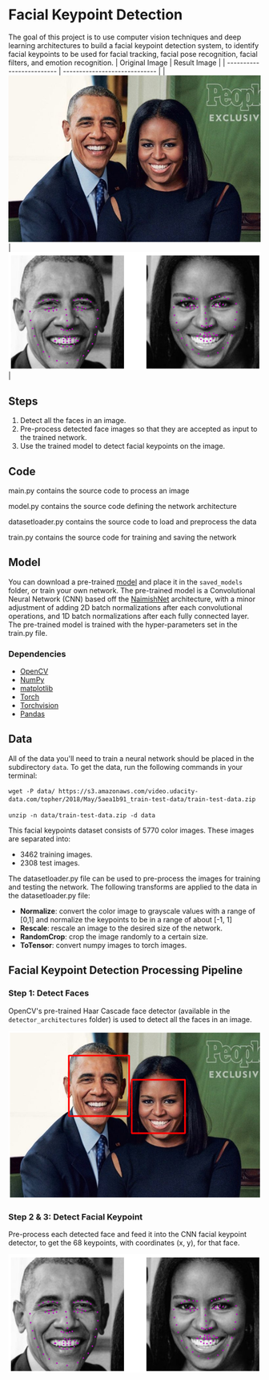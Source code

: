 [image1]: ./images/obamas.jpg "Obamas"
[image2]: ./images/obamas_result.png "Obamas_result"
[image3]: ./images/obamas_detected.png "Obamas Detect image"
[image4]: ./images/the_beatles_detected.png "The beatles detect images"
[image5]: ./images/the_beatles_result.png "The beatles result images"
# Facial Keypoint Detection
The goal of this project is to use computer vision techniques and deep learning architectures to build a facial keypoint detection system, to identify facial keypoints to be used for facial tracking, facial pose recognition, facial filters, and emotion recognition.
| Original Image            | Result Image                  |
| ------------------------- | ----------------------------- |
| ![Original Image][image1] | ![Final Result Image][image2] |
## Steps
  1. Detect all the faces in an image.
  2. Pre-process detected face images so that they are accepted as input to the trained network.
  3. Use the trained model to detect facial keypoints on the image.
  
 ## Code
 main.py contains the source code to process an image

 model.py contains the source code defining the network architecture  

 datasetloader.py contains the source code to load and preprocess the data

 train.py contains the source code for training and saving the network

## Model
You can download a pre-trained [model](https://github.com/youssefshoeb/Facial-Keypoint-Detection/releases/download/v1.0/keypoints_model_1.pt) and place it in the `saved_models` folder, or train your own network. The pre-trained model is a Convolutional Neural Network (CNN) based off the [ NaimishNet](https://arxiv.org/pdf/1710.00977.pdf) architecture, with a minor adjustment of adding 2D batch normalizations after each convolutional operations, and 1D batch normalizations after each fully connected layer. The pre-trained model is trained with the hyper-parameters set in the train.py file.
 ### Dependencies
- [OpenCV](http://opencv.org/)
- [NumPy](http://www.numpy.org/)
- [matplotlib](http://matplotlib.org/)
- [Torch](http://PyTorchpytorch.org)
- [Torchvision](https://pytorch.org/docs/stable/torchvision/index.html)
- [Pandas](https://pandas.pydata.org/)


 ## Data
 All of the data you'll need to train a neural network should be placed in the subdirectory `data`. To get the data, run the following commands in your terminal:

```
wget -P data/ https://s3.amazonaws.com/video.udacity-data.com/topher/2018/May/5aea1b91_train-test-data/train-test-data.zip

unzip -n data/train-test-data.zip -d data
```
This facial keypoints dataset consists of 5770 color images. These images are separated into:
- 3462 training images.
- 2308 test images.
  
The datasetloader.py file can be used to pre-process the images for training and testing the network. 
The following transforms are applied to the data in the datasetloader.py file:
- **Normalize**: convert the color image to grayscale values with a range of [0,1] and normalize the keypoints to be in a range of about [-1, 1] 
- **Rescale**: rescale an image to the desired size of the network. 
- **RandomCrop**: crop the image randomly to a certain size.
- **ToTensor**: convert numpy images to torch images.


## Facial Keypoint Detection Processing Pipeline
### Step 1: Detect Faces
OpenCV's pre-trained Haar Cascade face detector (available in the `detector_architectures` folder) is used to detect all the faces in an image. 

![Obamas Detected][image3]

 ### Step 2 & 3: Detect Facial Keypoint
 Pre-process each detected face and feed it into the CNN facial keypoint detector, to get the 68 keypoints, with coordinates (x, y), for that face.
 
![Obama Final Result Image][image2]
